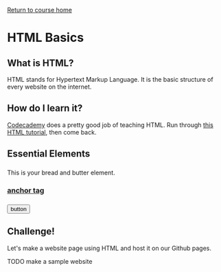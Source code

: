 <a href="https://wes-chen.github.io/build-a-website/">Return to course home</a>

# HTML Basics

## What is HTML?

HTML stands for Hypertext Markup Language. It is the basic structure of every website on the internet.

## How do I learn it?

[Codecademy](https://www.codecademy.com/learn) does a pretty good job of teaching HTML. Run through [this HTML tutorial](https://www.codecademy.com/learn/learn-html), then come back.

## Essential Elements

### <p>

This is your bread and butter element.

### <a href="/">anchor tag</a>

### <button>button</button>

## Challenge!

Let's make a website page using HTML and host it on our Github pages.

TODO make a sample website
